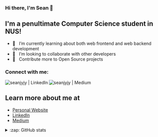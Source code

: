 ### Hi there, I'm Sean 👋

## I'm a penultimate Computer Science student in NUS!

- 🌱 &nbsp;&nbsp;I’m currently learning about both web frontend and web backend development
- 🔭 &nbsp;&nbsp;I’m looking to collaborate with other developers
- 🥅 &nbsp;&nbsp;Contribute more to Open Source projects

### Connect with me:

<!-- [<img align="left" alt="<my website>.com" src="https://raw.githubusercontent.com/iconic/open-iconic/master/svg/globe.svg" />][website] -->

[<img align="left" alt="seanjyjy | LinkedIn" src="https://img.shields.io/badge/linkedin-%230077B5.svg?&style=for-the-badge&logo=linkedin&logoColor=white" />][linkedin]
[<img align="left" alt="seanjyjy | Medium" src="https://img.shields.io/badge/medium-black?&style=for-the-badge&logo=medium&logoColor=white" />][medium]

<!-- [<img align="left" alt="seanjyjy | Medium" src="https://img.shields.io/badge/medium-%2312100E.svg?&style=for-the-badge&logo=medium&logoColor=white" />][medium] -->

<br />

## Learn more about me at

- [Personal Website](https://www.seanlumjy.com/)
- [LinkedIn](https://www.linkedin.com/in/jyjy98/)
- [Medium](https://medium.com/@seanlumjy)

<details>
  
  <summary>:zap: GitHub stats</summary>
  <img alt="Sean's Github stats" src="https://github-readme-stats.vercel.app/api?username=seanjyjy&show_icons=true&theme=material-palenight&count_private=true" />
  <div><img alt="Sean's Most Used Languages" src="https://github-readme-stats.vercel.app/api/top-langs/?username=seanjyjy&langs_count=6&exclude_repo=MemorizeTutorial,Snake-Game" /></div>
</details>

<!-- [website]: <my website> -->

[medium]: https://medium.com/@seanlumjy
[linkedin]: https://www.linkedin.com/in/jyjy98/
